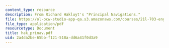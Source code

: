 ```yaml
---
content_type: resource
description: From Richard Hakluyt's "Principal Navigations."
file: https://ol-ocw-studio-app-qa.s3.amazonaws.com/courses/21l-703-english-renaissance-drama-theatre-and-society-in-the-age-of-shakespeare-fall-2003/2a4da2be65bbf121518add6a41f0d3a9_hak_prinav.pdf
file_type: application/pdf
resourcetype: Document
title: hak_prinav.pdf
uid: 2a4da2be-65bb-f121-518a-dd6a41f0d3a9
---
```

